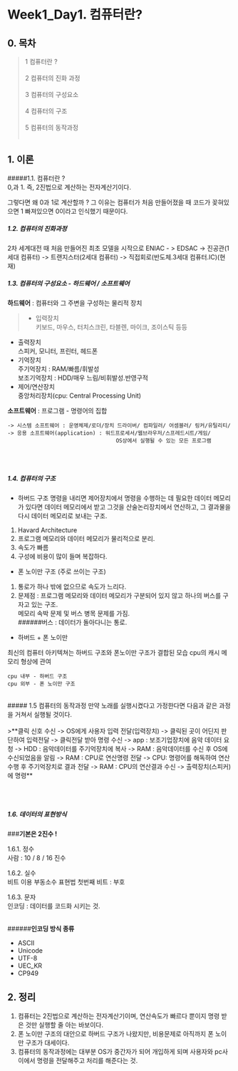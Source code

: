 Week1_Day1. 컴퓨터란?
==

## 0. 목차
>1 컴퓨터란 ?<br><br>
2 컴퓨터의 진화 과정<br><br>
3  컴퓨터의 구성요소<br><br>
4 컴퓨터의 구조<br><br>
5  컴퓨터의 동작과정<br><br>

## 1. 이론

#####1.1. 컴퓨터란 ?<br>
0,과 1. 즉,  2진법으로 계산하는 전자계산기이다. 

그렇다면 왜 0과 1로 계산할까 ?
그 이유는 컴퓨터가 처음 만들어졌을 때 
코드가 꽂혀있으면 1 빠져있으면 0이라고 인식했기 때문이다.<br>

##### 1.2. 컴퓨터의 진화과정
2차 세계대전 때 처음 만들어진 최초 모델을 시작으로
ENIAC - > EDSAC -> 진공관(1세대 컴퓨터) -> 트랜지스터(2세대 컴퓨터) -> 직접회로(반도체.3세대 컴퓨터.IC)(현재) <br>

##### 1.3. 컴퓨터의 구성요소 - 하드웨어 / 소프트웨어
**하드웨어** : 컴퓨터와 그 주변을 구성하는 물리적 장치
<br>
>- 입력장치<br>
키보드, 마우스, 터치스크린, 타블렌, 마이크, 조이스틱 등등
- 출력장치<br>
스피커, 모니터, 프린터, 헤드폰
- 기억장치<br>
주기억장치 : RAM/빠름/휘발성<br>
보조기억장치 : HDD/매우 느림/비휘발성.반영구적<br>
- 제어/연산장치<br>
중앙처리장치(cpu: Central Processing Unit)
 
**소프트웨어** : 프로그램 - 명령어의 집합<br>
 ```
 -> 시스템 소프트웨어 : 운영체제/로더/장치 드라이버/ 컴파일러/ 어셈블러/ 링커/유틸리티/
 -> 응용 소프트웨어(application) : 워드프로세서/웹브라우저/스프레드시트/게임/
                                   OS상에서 실행될 수 있는 모든 프로그램
```
<br>
<br>

##### 1.4. 컴퓨터의 구조
- 하버드 구조
명령을 내리면 제어장치에서 명령을 수행하는 데 필요한 데이터 메모리가 있다면 데이터 메모리에서 받고
그것을 산술논리장치에서 연산하고, 그 결과물을 다시 데이터 메모리로 보내는 구조.

 1. Havard Architecture
 2. 프로그램 메모리와 데이터 메모리가 물리적으로 분리.
 3. 속도가 빠름
 4. 구성에 비용이 많이 들며 복잡하다.

- 폰 노이만 구조 (주로 쓰이는 구조)
 1. 통로가 하나 밖에 없으므로 속도가 느리다.
 2. 문제점 : 프로그램 메모리와 데이터 메모리가 구분되어 있지 않고 하나의 버스를 구자고 있는 구조.
      <br>메모리 속박 문제 및 버스 병목 문제를 가짐.<br>
######버스 : 데이터가 돌아다니는 통로.



- 하버드 + 폰 노이만 

최신의 컴퓨터 아키텍쳐는 하버드 구조와 폰노이만 구조가 결합된 모습
cpu의 캐시 메모리 형상에 관여
```
cpu 내부 - 하버드 구조
cpu 외부 - 폰 노이만 구조
 ```
<br>
##### 1.5 컴퓨터의 동작과정
만약 노래를 실행시켰다고 가정한다면 다음과 같은 과정을 거쳐서 실행될 것이다. <br><br>
>**클릭 신호 수신 -> OS에게 사용자 입력 전달(입력장치) -> 클릭된 곳이 어딘지 판단하여 입력전달 -> 클릭전달 받아 명령 수신
-> app : 보조기업장치에 음악 데이터 요청 -> HDD : 음악데이터를 주기억장치에 복사 -> RAM : 음악데이터를 수신 후  OS에 수신되었음을 알림 -> RAM : CPU로 연산명령 전달 -> CPU: 명령어를 해독하여 연산수행 후 주기억장치로 결과 전달 ->  RAM : CPU의 연산결과 수신 -> 출력장치(스피커)에 명령**

<br><br>

##### 1.6. 데이터의 표현방식
###**기본은 2진수 !**

1.6.1. 정수 <br>
사람 : 10 / 8 / 16 진수

1.6.2. 실수<br>
비트 이용
부동소수 표현법
첫번째 비트 : 부호

1.6.3. 문자<br>
인코딩 : 데이터를 코드화 시키는 것.<br><br>

######**인코딩 방식 종류**
- ASCII
- Unicode
- UTF-8
- UEC_KR
- CP949


## 2. 정리
1. 컴퓨터는 2진법으로 계산하는 전자계산기이며, 연산속도가 빠르다 뿐이지 명령 받은 것만 실행할 줄 아는 바보이다.
2. 폰 노이만 구조의 대안으로 하버드 구조가 나왔지만, 비용문제로 아직까지 폰 노이만 구조가 대세이다.
3. 컴퓨터의 동작과정에는 대부분 OS가 중간자가 되어 개입하게 되며 사용자와 pc사이에서 명령을 전달해주고 처리를 해준다는 것.
